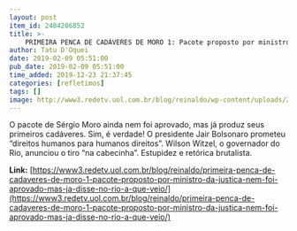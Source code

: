 ```yaml
---
layout: post
item_id: 2484206852
title: >-
    PRIMEIRA PENCA DE CADÁVERES DE MORO 1: Pacote proposto por ministro da Justiça nem foi aprovado, mas já disse no Rio a que veio
author: Tatu D'Oquei
date: 2019-02-09 05:51:00
pub_date: 2019-02-09 05:51:00
time_added: 2019-12-23 21:37:45
categories: [refletimos]
tags: []
image: http://www3.redetv.uol.com.br/blog/reinaldo/wp-content/uploads/2019/02/primeira-penca-de-cadaveres-de-moro-1-pacote-proposto-por-ministro-da-justica-nem-foi-aprovado-mas-ja-disse-no-rio-a-que-veio-1.jpg
---
```


O pacote de Sérgio Moro ainda nem foi aprovado, mas já produz seus primeiros cadáveres. Sim, é verdade! O presidente Jair Bolsonaro prometeu “direitos humanos para humanos direitos”. Wilson Witzel, o governador do Rio, anunciou o tiro “na cabecinha”. Estupidez e retórica brutalista.

**Link:** [https://www3.redetv.uol.com.br/blog/reinaldo/primeira-penca-de-cadaveres-de-moro-1-pacote-proposto-por-ministro-da-justica-nem-foi-aprovado-mas-ja-disse-no-rio-a-que-veio/](https://www3.redetv.uol.com.br/blog/reinaldo/primeira-penca-de-cadaveres-de-moro-1-pacote-proposto-por-ministro-da-justica-nem-foi-aprovado-mas-ja-disse-no-rio-a-que-veio/)

